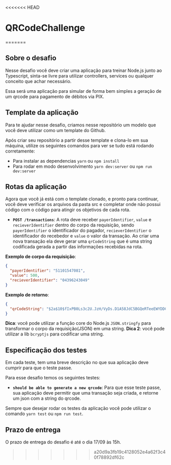 <<<<<<< HEAD
# QRCodeChallenge
=======
## Sobre o desafio

Nesse desafio você deve criar uma aplicação para treinar Node.js junto ao Typescript, sinta-se livre para utilizar controllers, services ou qualquer conceito que achar necessário.

Essa será uma aplicação para simular de forma bem simples a geração de um qrcode para pagamento de débitos via PIX.

## Template da aplicação

Para te ajudar nesse desafio, criamos nesse repositório um modelo que você deve utilizar como um template do Github.

Após criar seu repositório a partir desse template e clona-lo em sua máquina, utilize os seguintes comandos para ver se tudo está rodando corretamente:

- Para instalar as dependencias `yarn` ou `npm install`
- Para rodar em modo desenvolvimento `yarn dev:server` ou `npm run dev:server`

## Rotas da aplicação

Agora que você já está com o template clonado, e pronto para continuar, você deve verificar os arquivos da pasta src e completar onde não possui código com o código para atingir os objetivos de cada rota.

- **`POST /transactions`**: A rota deve receber `payerIdentifier`, `value` e `recieverIdentifier` dentro do corpo da requisição, sendo `payerIdentifier` o identificador do pagador, `recieverIdentifier` o identificador do recebedor e `value` o valor da transação. Ao criar uma nova transação ela deve gerar uma `qrCodeString` que é uma string codificada gerada a partir das informações recebidas na rota.

**Exemplo de corpo da requisição**:

```json
{
  "payerIdentifier": "51101547081",
  "value": 500,
  "recieverIdentifier": "04396243049"
}
```

**Exemplo de retorno**:

```json
{
  "qrCodeString": "$2a$10$fIxPB0Ls3c2U.JzH/VyDs.D1A58JdC5BGQeRTeeEWYDDCJQeJSoiq",
}
```

**Dica**: você pode utilizar a função core do Node.js `JSON.stringfy` para transformar o corpo da requisição(JSON) em uma string.
**Dica 2**: você pode utilizar a lib `bcryptjs` para codificar uma string.


## Especificação dos testes

Em cada teste, tem uma breve descrição no que sua aplicação deve cumprir para que o teste passe.

Para esse desafio temos os seguintes testes:

- **`should be able to generate a new qrcode`**: Para que esse teste passe, sua aplicação deve permitir que uma transação seja criada, e retorne um json com a string do qrcode.

Sempre que desejar rodar os testes da aplicação você pode utilizar o comando `yarn test` ou `npm run test`.

## Prazo de entrega

O prazo de entrega do desafio é até o dia 17/09 às 15h.
>>>>>>> a20d9a3fb19c4128052e4a62f3c40f78892df62c
